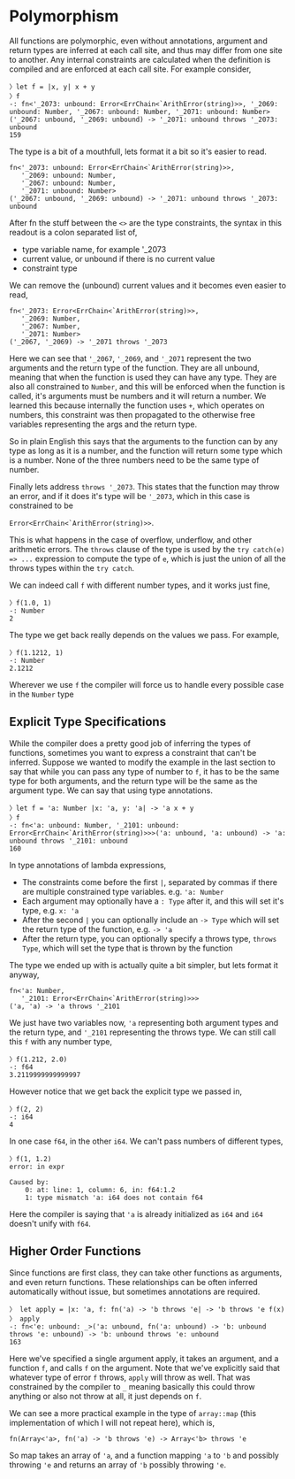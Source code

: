 # Polymorphism

All functions are polymorphic, even without annotations, argument and return
types are inferred at each call site, and thus may differ from one site to
another. Any internal constraints are calculated when the definition is compiled
and are enforced at each call site. For example consider,

```graphix
〉let f = |x, y| x + y
〉f
-: fn<'_2073: unbound: Error<ErrChain<`ArithError(string)>>, '_2069: unbound: Number, '_2067: unbound: Number, '_2071: unbound: Number>('_2067: unbound, '_2069: unbound) -> '_2071: unbound throws '_2073: unbound
159
```

The type is a bit of a mouthfull, lets format it a bit so it's easier to read.

```
fn<'_2073: unbound: Error<ErrChain<`ArithError(string)>>,
   '_2069: unbound: Number,
   '_2067: unbound: Number,
   '_2071: unbound: Number>
('_2067: unbound, '_2069: unbound) -> '_2071: unbound throws '_2073: unbound
```

After fn the stuff between the `<>` are the type constraints, the syntax in this
readout is a colon separated list of,

- type variable name, for example '_2073
- current value, or unbound if there is no current value
- constraint type

We can remove the (unbound) current values and it becomes even easier to read,

```
fn<'_2073: Error<ErrChain<`ArithError(string)>>,
   '_2069: Number,
   '_2067: Number,
   '_2071: Number>
('_2067, '_2069) -> '_2071 throws '_2073
```

Here we can see that `'_2067`, `'_2069`, and `'_2071` represent the two
arguments and the return type of the function. They are all unbound, meaning
that when the function is used they can have any type. They are also all
constrained to `Number`, and this will be enforced when the function is called,
it's arguments must be numbers and it will return a number. We learned this
because internally the function uses `+`, which operates on numbers, this
constraint was then propagated to the otherwise free variables representing the
args and the return type.

So in plain English this says that the arguments to the function can by any type
as long as it is a number, and the function will return some type which is a
number. None of the three numbers need to be the same type of number.

Finally lets address `throws '_2073`. This states that the function may throw an
error, and if it does it's type will be `'_2073`, which in this case is
constrained to be

```Error<ErrChain<`ArithError(string)>>```.

This is what happens in the case of overflow, underflow, and other arithmetic
errors. The `throws` clause of the type is used by the `try catch(e) => ...`
expression to compute the type of `e`, which is just the union of all the throws
types within the `try catch`.

We can indeed call `f` with different number types, and it works just fine,

```graphix
〉f(1.0, 1)
-: Number
2
```

The type we get back really depends on the values we pass. For example,

```graphix
〉f(1.1212, 1)
-: Number
2.1212
```

Wherever we use `f` the compiler will force us to handle every possible case in
the `Number` type

## Explicit Type Specifications

While the compiler does a pretty good job of inferring the types of functions,
sometimes you want to express a constraint that can't be inferred. Suppose we
wanted to modify the example in the last section to say that while you can pass
any type of number to `f`, it has to be the same type for both arguments, and
the return type will be the same as the argument type. We can say that using
type annotations.

```graphix
〉let f = 'a: Number |x: 'a, y: 'a| -> 'a x + y
〉f
-: fn<'a: unbound: Number, '_2101: unbound: Error<ErrChain<`ArithError(string)>>>('a: unbound, 'a: unbound) -> 'a: unbound throws '_2101: unbound
160
```

In type annotations of lambda expressions,
- The constraints come before the first `|`, separated by commas if there are
  multiple constrained type variables. e.g. `'a: Number`
- Each argument may optionally have a `: Type` after it, and this will set it's
  type, e.g. `x: 'a`
- After the second `|` you can optionally include an `-> Type` which will set
  the return type of the function, e.g. `-> 'a`
- After the return type, you can optionally specify a throws type, `throws
  Type`, which will set the type that is thrown by the function

The type we ended up with is actually quite a bit simpler, but lets format it
anyway,

```
fn<'a: Number,
   '_2101: Error<ErrChain<`ArithError(string)>>>
('a, 'a) -> 'a throws '_2101
```

We just have two variables now, `'a` representing both argument types and the
return type, and `'_2101` representing the throws type. We can still call this `f` with any number type,

```graphix
〉f(1.212, 2.0)
-: f64
3.2119999999999997
```

However notice that we get back the explicit type we passed in,

```graphix
〉f(2, 2)
-: i64
4
```

In one case `f64`, in the other `i64`. We can't pass numbers of different types,

```graphix
〉f(1, 1.2)
error: in expr

Caused by:
    0: at: line: 1, column: 6, in: f64:1.2
    1: type mismatch 'a: i64 does not contain f64
```

Here the compiler is saying that `'a` is already initialized as `i64` and `i64`
doesn't unify with `f64`.

## Higher Order Functions

Since functions are first class, they can take other functions as arguments, and
even return functions. These relationships can be often inferred automatically
without issue, but sometimes annotations are required.

```graphix
〉 let apply = |x: 'a, f: fn('a) -> 'b throws 'e| -> 'b throws 'e f(x)
〉 apply
-: fn<'e: unbound: _>('a: unbound, fn('a: unbound) -> 'b: unbound throws 'e: unbound) -> 'b: unbound throws 'e: unbound
163
```

Here we've specified a single argument apply, it takes an argument, and a
function `f`, and calls `f` on the argument. Note that we've explicitly said
that whatever type of error `f` throws, `apply` will throw as well. That was
constrained by the compiler to `_` meaning basically this could throw anything
or also not throw at all, it just depends on `f`.

We can see a more practical example in the type of `array::map` (this
implementation of which I will not repeat here), which is,

```
fn(Array<'a>, fn('a) -> 'b throws 'e) -> Array<'b> throws 'e
```

So map takes an array of `'a`, and a function mapping `'a` to `'b` and possibly
throwing `'e` and returns an array of `'b` possibly throwing `'e`.
